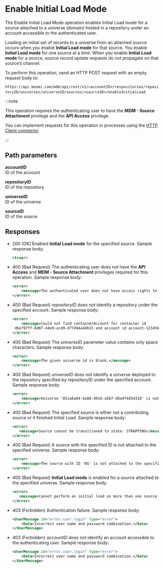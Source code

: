 # Enable Initial Load Mode 

<head>
  <meta name="guidename" content="DataHub"/>
  <meta name="context" content="GUID-5fc2de65-051a-40fb-9654-6ae22cb92a71"/>
</head>


The Enable Initial Load Mode operation enables Initial Load mode for a source attached to a universe \(domain\) hosted in a repository under an account accessible to the authenticated user.

Loading an initial set of records to a universe from an attached source occurs when you enable **Initial Load mode** for that source. You enable **Initial Load mode** for one source at a time. When you enable **Initial Load mode** for a source, source record update requests do not propagate on that source’s channel.

To perform this operation, send an HTTP POST request with an empty request body to:

`https://api.boomi.com/mdm/api/rest/v1/<accountID>/respositories/repositoryID/universes/universeID/sources/<sourceID>/enableInitialLoad`.

:::note

This operation requires the authenticating user to have the **MDM - Source Attachment** privilege and the **API Access** privilege.

You can implement requests for this operation in processes using the [HTTP Client connector](/docs/Atomsphere/Integration/Connectors/r-atm-HTTP_Client_connector_d64af80e-febe-4cd2-89ad-e3d0fc53c502.md).

:::

## Path parameters

**accountID**  
ID of the account

**repositoryID**  
ID of the repository

**universeID**  
ID of the universe

**sourceID**  
ID of the source


## Responses

-   200 \(OK\) Enabled **Initial Load mode** for the specified source. Sample response body:

    ```xml
    <true/>
    ```

- 400 (Bad Request) The authenticating user does not have the **API Access** and **MDM - Source Attachment** privileges required for this operation. Sample response body:

    ```xml
    <error>
        <message>The authenticated user does not have access rights to this functionality</message>
    </error>
    ```

 - 400 (Bad Request) *repositoryID* does not identify a repository under the specified account. Sample response body:

    ```xml
    <error>
        <message>Could not find containerAccount for container id 
     dbe797ff-6d6f-44e9-acd9-d77494a44b15 and account id account-123456</message>
    </error>
    ```

- 400 (Bad Request) The *universeID* parameter value contains only space characters. Sample response body:

    ```xml
    <error>
        <message>The given universe id is blank.</message>
    </error> 
    ```

- 400 (Bad Request) *universeID* does not identify a universe deployed to the repository specified by repositoryID under the specified account. Sample response body:

    ```xml
    <error>
        <message>Universe '851a6a64-6a88-4916-a5b7-d6a974d54318' is not deployed to repository 'dbe797ff-6d6f-44e9-acd9-d77494a44b15'.</message>
    </error>
    ```


-   400 \(Bad Request\) The specified source is either not a contributing source or it finished Initial Load. Sample response body:

    ```xml
    <error>
       <message>Source cannot be transitioned to state: STRAPPING</message>
    </error>
    ```

-   400 (Bad Request) A source with the specified ID is not attached to the specified universe. Sample response body:

    ```xml
    <error>
        <message>The source with ID 'NS' is not attached to the specified universe.</message>
    </error>
    ```

-   400 \(Bad Request\) **Initial Load mode** is enabled for a source attached to the specified universe. Sample response body:

    ```xml
    <error>
       <message>Cannot perform an initial load on more than one source at a time.</message>
    </error>
    ```

- 403 (Forbidden) Authentication failure. Sample response body:

    ```xml
    <UserMessage id="error.user.login" type="error">
        <Data>Incorrect user name and password combination.</Data>
    </UserMessage>
    ```

-  403 (Forbidden) *accountID* does not identify an account accessible to the authenticating user. Sample response body:

    ```xml
    <UserMessage id="error.user.login" type="error">
        <Data>Incorrect user name and password combination.</Data>
    </UserMessage>
    ```